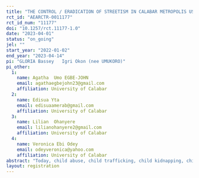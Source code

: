 ```yaml
---
title: "THE CONTROL / ERADICATION OF STREETISM IN CALABAR METROPOLIS USING THE CANIVAL DANCE FESTIVAL."
rct_id: "AEARCTR-0011177"
rct_id_num: "11177"
doi: "10.1257/rct.11177-1.0"
date: "2023-04-01"
status: "on_going"
jel: ""
start_year: "2022-01-02"
end_year: "2023-04-14"
pi: "GLORIA Bassey   Igri Okon (nee UMUKORO)"
pi_other:
  1:
    name: Agatha  Umo EGBE-JOHN
    email: agathaegbejohn23@gmail.com
    affiliation: University of Calabar
  2:
    name: Edisua Yta
    email: edisuaamerab@gmail.com
    affiliation: University of Calabar
  3:
    name: Lilian  Ohanyere
    email: lilianohanyere2@gmail.com
    affiliation: University of Calabar
  4:
    name: Veronica Ebi Odey
    email: odeyveronica@yahoo.com
    affiliation: University of Calabar
abstract: "Today, child abuse, child trafficking, child kidnapping, child labour, child prostitution, early child marriage among others are some of the setbacks of children in Contemporary Developing Countries and African Societies in particular. In Traditional African Societies, children were viewed as a resource to both the family and the community at large. This perception made the process of child upbringing and socialization an important African value owed to each child by both parents and members of the extended family. The traditional African values ensured that the family catered for the intellectual, social, physical and emotional needs of the child. Lauras-Lecoh (1990) maintained that the family played the role of meeting the needs of family members as well as ensuring equal distribution of community resources. However, with the influence of new cultures, poor governance, corruption and rapid socioeconomic changes in Africa particularly after independence, traditional African values have changed drastically and, in some cases, completely eroded.  This change has affected child upbringing in Africa. The influence of these changes is also visible in the UN Convention on the Rights of the Child (CRC) as well as the Habitat Agenda and Agenda 21. Notable was the 1989 convention on the Rights of the child (CRC; United Nations 1989) which shifted access to children from their parents. This shift made children according to Pence et al (2008) become visible as individuals in their own rights. The big question is, "was Africa and the African child ready for this?" UNICEF (2018) revealed that 9 out of every 10 adolescents and young people between the ages of 10-24 were faced with challenging conditions in developing countries. These conditions, which are caused by many factors such as poverty, poor welfare, death of parents, abuse, being accused of witchcraft amongst others has forced children into the streets in search of livelihood (STREETISM). The term streetism in this study refers to the group of homeless families and children living on the streets in urban cities moving from place to place in search of livelihood.   Unfortunately, the street has nothing to offer other than further hardship, which leads them to begging, prostituting, crime and other numerous social vices. Qualitative and Quantitative Research Methods will be adopted and 300 street children will be used as follows; Millennium Park 60, Calabar central refuse dump, Lemna  60, Native delicacies, restaurant 60, DE choice fast food off Mary Slessor Avenue 60, Former MacBite, Calabar road 60. Cluster sampling techniques and reliance on available cases will be among the sampling methgmail.comods adopted. The study will also identify other popular cultural activities available in Cross River State and Nigeria as a whole and then equally identify stakeholders involved in talent hunt for popular cultural activities. It will then portray the probable need to embark on talent hunt programmes among street and gang children as a means of providing them with the identity, family life, security and emotional support they desire and eventually leave the streets. This study will address some of the targets of the SDGs and funding this research will afford TETFUND the opportunity of addressing streetism as a means of strengthening our Tertiary educational sector, because some of the robberies and crimes committed in, and around tertiary institutions are traceable to street children."
layout: registration
---
```


